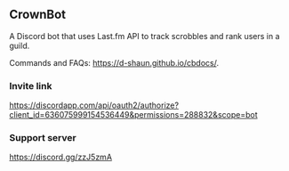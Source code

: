 ## CrownBot

A Discord bot that uses Last.fm API to track scrobbles and rank users in a guild.

Commands and FAQs: https://d-shaun.github.io/cbdocs/.
### Invite link

https://discordapp.com/api/oauth2/authorize?client_id=636075999154536449&permissions=288832&scope=bot

### Support server

https://discord.gg/zzJ5zmA
